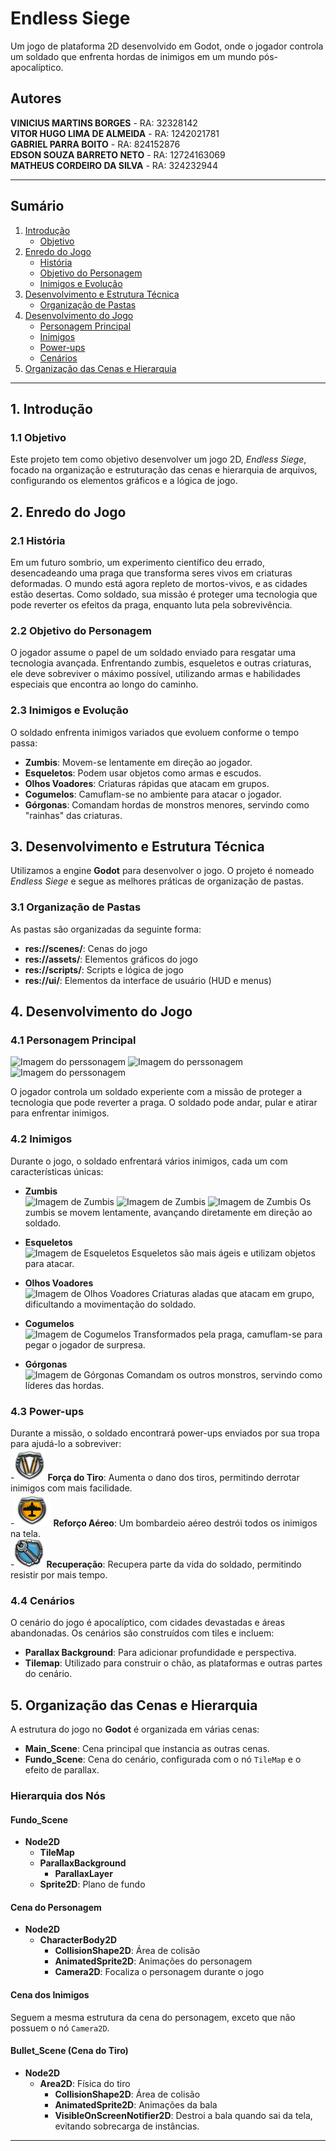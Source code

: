 # Endless Siege

Um jogo de plataforma 2D desenvolvido em Godot, onde o jogador controla um soldado que enfrenta hordas de inimigos em um mundo pós-apocalíptico.

## Autores
**VINICIUS MARTINS BORGES** - RA: 32328142  
**VITOR HUGO LIMA DE ALMEIDA** - RA: 1242021781  
**GABRIEL PARRA BOITO** - RA: 824152876  
**EDSON SOUZA BARRETO NETO** - RA: 12724163069  
**MATHEUS CORDEIRO DA SILVA** - RA: 324232944  

---

## Sumário
1. [Introdução](#introdução)
    - [Objetivo](#objetivo)
2. [Enredo do Jogo](#enredo-do-jogo)
    - [História](#história)
    - [Objetivo do Personagem](#objetivo-do-personagem)
    - [Inimigos e Evolução](#inimigos-e-evolução)
3. [Desenvolvimento e Estrutura Técnica](#desenvolvimento-e-estrutura-técnica)
    - [Organização de Pastas](#organização-de-pastas)
4. [Desenvolvimento do Jogo](#desenvolvimento-do-jogo)
    - [Personagem Principal](#personagem-principal)
    - [Inimigos](#inimigos)
    - [Power-ups](#power-ups)
    - [Cenários](#cenários)
5. [Organização das Cenas e Hierarquia](#organização-das-cenas-e-hierarquia)

---

## 1. Introdução <a id="introdução"></a>

### 1.1 Objetivo <a id="objetivo"></a>
Este projeto tem como objetivo desenvolver um jogo 2D, *Endless Siege*, focado na organização e estruturação das cenas e hierarquia de arquivos, configurando os elementos gráficos e a lógica de jogo.

## 2. Enredo do Jogo <a id="enredo-do-jogo"></a>

### 2.1 História <a id="história"></a>
Em um futuro sombrio, um experimento científico deu errado, desencadeando uma praga que transforma seres vivos em criaturas deformadas. O mundo está agora repleto de mortos-vivos, e as cidades estão desertas. Como soldado, sua missão é proteger uma tecnologia que pode reverter os efeitos da praga, enquanto luta pela sobrevivência.

### 2.2 Objetivo do Personagem <a id="objetivo-do-personagem"></a>
O jogador assume o papel de um soldado enviado para resgatar uma tecnologia avançada. Enfrentando zumbis, esqueletos e outras criaturas, ele deve sobreviver o máximo possível, utilizando armas e habilidades especiais que encontra ao longo do caminho.

### 2.3 Inimigos e Evolução <a id="inimigos-e-evolução"></a>
O soldado enfrenta inimigos variados que evoluem conforme o tempo passa:
- **Zumbis**: Movem-se lentamente em direção ao jogador.
- **Esqueletos**: Podem usar objetos como armas e escudos.
- **Olhos Voadores**: Criaturas rápidas que atacam em grupos.
- **Cogumelos**: Camuflam-se no ambiente para atacar o jogador.
- **Górgonas**: Comandam hordas de monstros menores, servindo como "rainhas" das criaturas.

## 3. Desenvolvimento e Estrutura Técnica <a id="desenvolvimento-e-estrutura-técnica"></a>

Utilizamos a engine **Godot** para desenvolver o jogo. O projeto é nomeado *Endless Siege* e segue as melhores práticas de organização de pastas.

### 3.1 Organização de Pastas <a id="organização-de-pastas"></a>
As pastas são organizadas da seguinte forma:
- **res://scenes/**: Cenas do jogo
- **res://assets/**: Elementos gráficos do jogo
- **res://scripts/**: Scripts e lógica de jogo
- **res://ui/**: Elementos da interface de usuário (HUD e menus)

## 4. Desenvolvimento do Jogo <a id="desenvolvimento-do-jogo"></a>

### 4.1 Personagem Principal <a id="personagem-principal"></a>
![Imagem do perssonagem](sprites/soldado/idle.gif) 
![Imagem do perssonagem](sprites/soldado/run.gif) 
![Imagem do perssonagem](sprites/soldado/shoot.gif) 

O jogador controla um soldado experiente com a missão de proteger a tecnologia que pode reverter a praga. O soldado pode andar, pular e atirar para enfrentar inimigos.

### 4.2 Inimigos <a id="inimigos"></a>
Durante o jogo, o soldado enfrentará vários inimigos, cada um com características únicas:
- **Zumbis**  
  ![Imagem de Zumbis](sprites/zombie/wilk.gif) 
  ![Imagem de Zumbis](sprites/zombie-womam/walk.gif) 
  ![Imagem de Zumbis](sprites/zombie-crawler/walk.gif)
  Os zumbis se movem lentamente, avançando diretamente em direção ao soldado.

- **Esqueletos**  
  ![Imagem de Esqueletos](sprites/skeleton/walk.gif)
  Esqueletos são mais ágeis e utilizam objetos para atacar.

- **Olhos Voadores**  
  ![Imagem de Olhos Voadores](sprites/eye/flight.gif)
  Criaturas aladas que atacam em grupo, dificultando a movimentação do soldado.

- **Cogumelos**  
  ![Imagem de Cogumelos](sprites/mushrom/walk.gif)
  Transformados pela praga, camuflam-se para pegar o jogador de surpresa.

- **Górgonas**  
  ![Imagem de Górgonas](sprites/gorgon/walk.gif)
  Comandam os outros monstros, servindo como líderes das hordas.

### 4.3 Power-ups <a id="power-ups"></a>
Durante a missão, o soldado encontrará power-ups enviados por sua tropa para ajudá-lo a sobreviver:  
-![Imagem do power-up](sprites/powerup/tiro.png) **Força do Tiro**: Aumenta o dano dos tiros, permitindo derrotar inimigos com mais facilidade.  
-![Imagem do power-up](sprites/powerup/aereo.png) **Reforço Aéreo**: Um bombardeio aéreo destrói todos os inimigos na tela.  
-![Imagem do power-up](sprites/powerup/reforco.png) **Recuperação**: Recupera parte da vida do soldado, permitindo resistir por mais tempo.  

### 4.4 Cenários <a id="cenários"></a>
O cenário do jogo é apocalíptico, com cidades devastadas e áreas abandonadas. Os cenários são construídos com tiles e incluem:
- **Parallax Background**: Para adicionar profundidade e perspectiva.
- **Tilemap**: Utilizado para construir o chão, as plataformas e outras partes do cenário.

## 5. Organização das Cenas e Hierarquia <a id="organização-das-cenas-e-hierarquia"></a>

A estrutura do jogo no **Godot** é organizada em várias cenas:
- **Main_Scene**: Cena principal que instancia as outras cenas.
- **Fundo_Scene**: Cena do cenário, configurada com o nó `TileMap` e o efeito de parallax.
  
### Hierarquia dos Nós
#### Fundo_Scene
- **Node2D**  
    - **TileMap**  
    - **ParallaxBackground**  
        - **ParallaxLayer**  
    - **Sprite2D**: Plano de fundo

#### Cena do Personagem
- **Node2D**  
    - **CharacterBody2D**  
        - **CollisionShape2D**: Área de colisão  
        - **AnimatedSprite2D**: Animações do personagem  
        - **Camera2D**: Focaliza o personagem durante o jogo

#### Cena dos Inimigos
Seguem a mesma estrutura da cena do personagem, exceto que não possuem o nó `Camera2D`.

#### Bullet_Scene (Cena do Tiro)
- **Node2D**  
    - **Area2D**: Física do tiro  
        - **CollisionShape2D**: Área de colisão  
        - **AnimatedSprite2D**: Animações da bala  
        - **VisibleOnScreenNotifier2D**: Destroi a bala quando sai da tela, evitando sobrecarga de instâncias.

---

